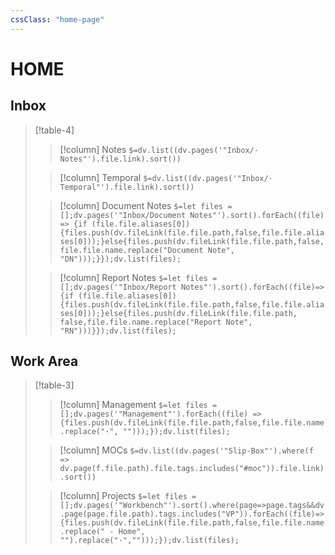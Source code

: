 ```yaml
---
cssClass: "home-page"
---
```


# HOME

## Inbox

> [!table-4]
> 
> > [!column] Notes
> > `$=dv.list((dv.pages('"Inbox/· Notes"').file.link).sort())`
> 
> > [!column] Temporal
> > `$=dv.list((dv.pages('"Inbox/· Temporal"').file.link).sort())`
> 
> > [!column] Document Notes
> > `$=let files = [];dv.pages('"Inbox/Document Notes"').sort().forEach((file) => {if (file.file.aliases[0]){files.push(dv.fileLink(file.file.path,false,file.file.aliases[0]));}else{files.push(dv.fileLink(file.file.path,false,file.file.name.replace("Document Note", "DN")));}});dv.list(files);`
> 
> > [!column] Report Notes
> > `$=let files = [];dv.pages('"Inbox/Report Notes"').sort().forEach((file)=>{if (file.file.aliases[0]) {files.push(dv.fileLink(file.file.path,false,file.file.aliases[0]));}else{files.push(dv.fileLink(file.file.path, false,file.file.name.replace("Report Note", "RN")))}});dv.list(files);`

## Work Area

> [!table-3]
> > [!column] Management
> > `$=let files = [];dv.pages('"Management"').forEach((file) => {files.push(dv.fileLink(file.file.path,false,file.file.name.replace("·", "")));});dv.list(files);`
>
> > [!column] MOCs
> > `$=dv.list((dv.pages('"Slip-Box"').where(f => dv.page(f.file.path).file.tags.includes("#moc")).file.link).sort())`
>
> > [!column] Projects
> > `$=let files = [];dv.pages('"Workbench"').sort().where(page=>page.tags&&dv.page(page.file.path).tags.includes("VP")).forEach((file)=>{files.push(dv.fileLink(file.file.path,false,file.file.name.replace(" - Home", "").replace("·","")));});dv.list(files);`